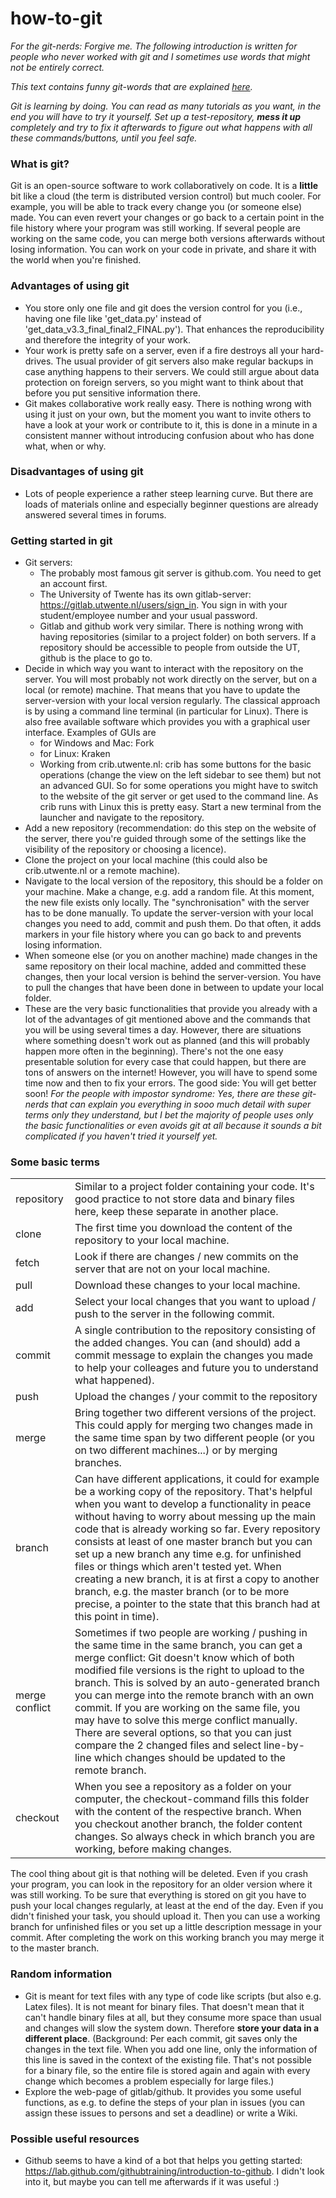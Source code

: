 # how-to-git

*For the git-nerds: Forgive me. The following introduction is written for people who never worked with git and I sometimes use words that might not be entirely correct.*

*This text contains funny git-words that are explained [here](https://github.com/CharliesWelt/how-to-git/new/main#some-basic-terms).*

*Git is learning by doing. You can read as many tutorials as you want, in the end you will have to try it yourself. Set up a test-repository, **mess it up** completely and try to fix it afterwards to figure out what happens with all these commands/buttons, until you feel safe.*

### What is git?
Git is an open-source software to work collaboratively on code. It is a **little** bit like a cloud (the term is distributed version control) but much cooler. For example, you will be able to track every change you (or someone else) made. You can even revert your changes or go back to a certain point in the file history where your program was still working. If several people are working on the same code, you can merge both versions afterwards without losing information. You can work on your code in private, and share it with the world when you're finished.

### Advantages of using git
- You store only one file and git does the version control for you (i.e., having one file like 'get_data.py' instead of 'get_data_v3.3_final_final2_FINAL.py'). That enhances the reproducibility and therefore the integrity of your work.
- Your work is pretty safe on a server, even if a fire destroys all your hard-drives. The usual provider of git servers also make regular backups in case anything happens to their servers. We could still argue about data protection on foreign servers, so you might want to think about that before you put sensitive information there.
- Git makes collaborative work really easy. There is nothing wrong with using it just on your own, but the moment you want to invite others to have a look at your work or contribute to it, this is done in a minute in a consistent manner without introducing confusion about who has done what, when or why.

### Disadvantages of using git
- Lots of people experience a rather steep learning curve. But there are loads of materials online and especially beginner questions are already answered several times in forums.

### Getting started in git
- Git servers:
    - The probably most famous git server is github.com. You need to get an account first.
    - The University of Twente has its own gitlab-server: https://gitlab.utwente.nl/users/sign_in. You sign in with your student/employee number and your usual password.
    - Gitlab and github work very similar. There is nothing wrong with having repositories (similar to a project folder) on both servers. If a repository should be accessible to people from outside the UT, github is the place to go to.
- Decide in which way you want to interact with the repository on the server. You will most probably not work directly on the server, but on a local (or remote) machine. That means that you have to update the server-version with your local version regularly. The classical approach is by using a command line terminal (in particular for Linux). There is also free available software which provides you with a graphical user interface. Examples of GUIs are
    - for Windows and Mac: Fork
    - for Linux: Kraken
    - Working from crib.utwente.nl: crib has some buttons for the basic operations (change the view on the left sidebar to see them) but not an advanced GUI. So for some operations you might have to switch to the website of the git server or get used to the command line. As crib runs with Linux this is pretty easy. Start a new terminal from the launcher and navigate to the repository.
- Add a new repository (recommendation: do this step on the website of the server, there you're guided through some of the settings like the visibility of the repository or choosing a licence).
- Clone the project on your local machine (this could also be crib.utwente.nl or a remote machine).
- Navigate to the local version of the repository, this should be a folder on your machine. Make a change, e.g. add a random file. At this moment, the new file exists only locally. The "synchronisation" with the server has to be done manually. To update the server-version with your local changes you need to add, commit and push them. Do that often, it adds markers in your file history where you can go back to and prevents losing information.
- When someone else (or you on another machine) made changes in the same repository on their local machine, added and committed these changes, then your local version is behind the server-version. You have to pull the changes that have been done in between to update your local folder.
- These are the very basic functionalities that provide you already with a lot of the advantages of git mentioned above and the commands that you will be using several times a day. However, there are situations where something doesn't work out as planned (and this will probably happen more often in the beginning). There's not the one easy presentable solution for every case that could happen, but there are tons of answers on the internet! However, you will have to spend some time now and then to fix your errors. The good side: You will get better soon! *For the people with impostor syndrome: Yes, there are these git-nerds that can explain you everything in sooo much detail with super terms only they understand, but I bet the majority of people uses only the basic functionalities or even avoids git at all because it sounds a bit complicated if you haven't tried it yourself yet.*

### Some basic terms

| | |
|-------|-------|
| repository | Similar to a project folder containing your code. It's good practice to not store data and binary files here, keep these separate in another place. |
| clone | The first time you download the content of the repository to your local machine. |
| fetch | Look if there are changes / new commits on the server that are not on your local machine. |
| pull | Download these changes to your local machine. |
| add | Select your local changes that you want to upload / push to the server in the following commit. |
| commit | A single contribution to the repository consisting of the added changes. You can (and should) add a commit message to explain the changes you made to help your colleages and future you to understand what happened). |
| push | Upload the changes / your commit to the repository |
| merge | Bring together two different versions of the project. This could apply for merging two changes made in the same time span by two different people (or you on two different machines...) or by merging branches. |
| branch | Can have different applications, it could for example be a working copy of the repository. That's helpful when you want to develop a functionality in peace without having to worry about messing up the main code that is already working so far. Every repository consists at least of one master branch but you can set up a new branch any time e.g. for unfinished files or things which aren't tested yet. When creating a new branch, it is at first a copy to another branch, e.g. the master branch (or to be more precise, a pointer to the state that this branch had at this point in time). |
| merge conflict | Sometimes if two people are working / pushing in the same time in the same branch, you can get a merge conflict: Git doesn't know which of both modified file versions is the right to upload to the branch. This is solved by an auto-generated branch you can merge into the remote branch with an own commit. If you are working on the same file, you may have to solve this merge conflict manually. There are several options, so that you can just compare the 2 changed files and select line-by-line which changes should be updated to the remote branch. |
| checkout | When you see a repository as a folder on your computer, the checkout-command fills this folder with the content of the respective branch. When you checkout another branch, the folder content changes. So always check in which branch you are working, before making changes. |

The cool thing about git is that nothing will be deleted. Even if you crash your program, you can look in the repository for an older version where it was still working. To be sure that everything is stored on git you have to push your local changes regularly, at least at the end of the day. Even if you didn't finished your task, you should upload it. Then you can use a working branch for unfinished files or you set up a little description message in your commit. After completing the work on this working branch you may merge it to the master branch.

### Random information
- Git is meant for text files with any type of code like scripts (but also e.g. Latex files). It is not meant for binary files. That doesn't mean that it can't handle binary files at all, but they consume more space than usual and changes will slow the system down. Therefore **store your data in a different place**. (Background: Per each commit, git saves only the changes in the text file. When you add one line, only the information of this line is saved in the context of the existing file. That's not possible for a binary file, so the entire file is stored again and again with every change which becomes a problem especially for large files.)
- Explore the web-page of gitlab/github. It provides you some useful functions, as e.g. to define the steps of your plan in issues (you can assign these issues to persons and set a deadline) or write a Wiki.

### Possible useful resources
- Github seems to have a kind of a bot that helps you getting started: https://lab.github.com/githubtraining/introduction-to-github. I didn't look into it, but maybe you can tell me afterwards if it was useful :)
